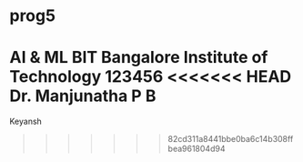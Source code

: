 # prog5
AI & ML BIT
Bangalore Institute of Technology
123456
<<<<<<< HEAD
 Dr. Manjunatha P B
=======
Keyansh
>>>>>>> 82cd311a8441bbe0ba6c14b308ffbea961804d94
